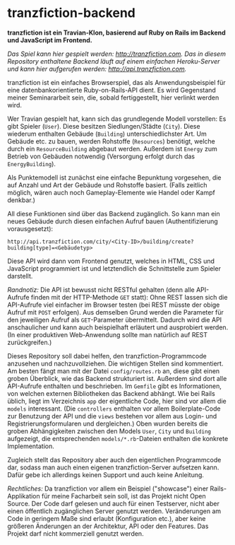 # tranzfiction-backend

**tranzfiction ist ein Travian-Klon, basierend auf Ruby on Rails im Backend und JavaScript im Frontend.**

*Das Spiel kann hier gespielt werden: http://tranzfiction.com. Das in diesem Repository enthaltene Backend läuft auf einem einfachen Heroku-Server und kann hier aufgerufen werden: http://api.tranzfiction.com.*

tranzfiction ist ein einfaches Browserspiel, das als Anwendungsbeispiel für eine datenbankorientierte Ruby-on-Rails-API dient. Es wird Gegenstand meiner Seminararbeit sein, die, sobald fertiggestellt, hier verlinkt werden wird.

Wer Travian gespielt hat, kann sich das grundlegende Modell vorstellen:
Es gibt Spieler (`User`). Diese besitzen Siedlungen/Städte (`City`). Diese wiederum enthalten Gebäude (`Building`) unterschiedlichster Art. Um Gebäude etc. zu bauen, werden Rohstoffe (`Resources`) benötigt, welche durch ein `ResourceBuilding` abgebaut werden. Außerdem ist `Energy` zum Betrieb von Gebäuden notwendig (Versorgung erfolgt durch das `EnergyBuilding`).

Als Punktemodell ist zunächst eine einfache Bepunktung vorgesehen, die auf Anzahl und Art der Gebäude und Rohstoffe basiert. (Falls zeitlich möglich, wären auch noch Gameplay-Elemente wie Handel oder Kampf denkbar.)

All diese Funktionen sind über das Backend zugänglich. So kann man ein neues Gebäude durch diesen einfachen Aufruf bauen (Authentifizierung vorausgesetzt):
```
http://api.tranzfiction.com/city/<City-ID>/building/create?building[type]=<Gebäudetyp>
```
Diese API wird dann vom Frontend genutzt, welches in HTML, CSS und JavaScript programmiert ist und letztendlich die Schnittstelle zum Spieler darstellt.

*Randnotiz:* Die API ist bewusst nicht RESTful gehalten (denn alle API-Aufrufe finden mit der HTTP-Methode `GET` statt): Ohne REST lassen sich die API-Aufrufe viel einfacher im Browser testen (bei REST müsste der obige Aufruf mit `POST` erfolgen). Aus demselben Grund werden die Parameter für den jeweiligen Aufruf als `GET`-Parameter übermittelt. Dadurch wird die API anschaulicher und kann auch beispielhaft erläutert und ausprobiert werden. (In einer produktiven Web-Anwendung sollte man natürlich auf REST zurückgreifen.)

Dieses Repository soll dabei helfen, den tranzfiction-Programmcode anzusehen und nachzuvollziehen. Die wichtigen Stellen sind kommentiert. Am besten fängt man mit der Datei `config/routes.rb` an, diese gibt einen groben Überblick, wie das Backend strukturiert ist. Außerdem sind dort alle API-Aufrufe enthalten und beschrieben. Im `Gemfile` gibt es Informationen, von welchen externen Bibliotheken das Backend abhängt. Wie bei Rails üblich, liegt im Verzeichnis `app` der eigentliche Code, hier sind vor allem die `models` interessant. (Die `controllers` enthalten vor allem Boilerplate-Code zur Benutzung der API und die `views` bestehen vor allem aus Login- und Registrierungsformularen und dergleichen.) Oben wurden bereits die groben Abhängigkeiten zwischen den Models `User`, `City` und `Building` aufgezeigt, die entsprechenden `models/*.rb`-Dateien enthalten die konkrete Implementation.

Zugleich stellt das Repository aber auch den eigentlichen Programmcode dar, sodass man auch einen eigenen tranzfiction-Server aufsetzen kann. Dafür gebe ich allerdings keinen Support und auch keine Anleitung.

*Rechtliches:* Da tranzfiction vor allem ein Beispiel ("showcase") einer Rails-Applikation für meine Facharbeit sein soll, ist das Projekt nicht Open Source. Der Code darf gelesen und auch für einen Testserver, nicht aber einen öffentlich zugänglichen Server genutzt werden. Veränderungen am Code in geringem Maße sind erlaubt (Konfiguration etc.), aber keine größeren Änderungen an der Architektur, API oder den Features. Das Projekt darf nicht kommerziell genutzt werden.